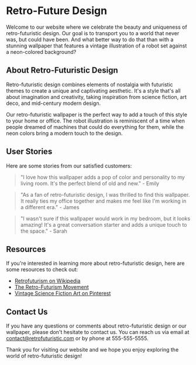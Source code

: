 <!--font:Roboto-->

# Retro-Future Design

Welcome to our website where we celebrate the beauty and uniqueness of retro-futuristic design. Our goal is to transport you to a world that never was, but could have been. And what better way to do that than with a stunning wallpaper that features a vintage illustration of a robot set against a neon-colored background?

## About Retro-Futuristic Design

Retro-futuristic design combines elements of nostalgia with futuristic themes to create a unique and captivating aesthetic. It's a style that's all about imagination and creativity, taking inspiration from science fiction, art deco, and mid-century modern design.

Our retro-futuristic wallpaper is the perfect way to add a touch of this style to your home or office. The robot illustration is reminiscent of a time when people dreamed of machines that could do everything for them, while the neon colors bring a modern touch to the design.

## User Stories

Here are some stories from our satisfied customers:

> "I love how this wallpaper adds a pop of color and personality to my living room. It's the perfect blend of old and new." - Emily

> "As a fan of retro-futuristic design, I was thrilled to find this wallpaper. It really ties my office together and makes me feel like I'm working in a different era." - James

> "I wasn't sure if this wallpaper would work in my bedroom, but it looks amazing! It's a great conversation starter and adds a unique touch to the space." - Sarah

## Resources

If you're interested in learning more about retro-futuristic design, here are some resources to check out:

- [Retrofuturism on Wikipedia](#)
- [The Retro-Futurism Movement](#)
- [Vintage Science Fiction Art on Pinterest](#)

## Contact Us

If you have any questions or comments about retro-futuristic design or our wallpaper, please don't hesitate to contact us. You can reach us via email at [contact@retrofuturistic.com](mailto:contact@retrofuturistic.com) or by phone at 555-555-5555.

Thank you for visiting our website and we hope you enjoy exploring the world of retro-futuristic design!

<!--

Write me content for website with wallpaper which alt text is:

"A retro-futuristic wallpaper featuring a vintage illustration of a robot, set against a neon-colored background."

The name/title of the page should not be 1:1 copy of the alt text but rather a real content of the website which is using this wallpaper.

- Use markdown format 
- Start with heading
- Heading should be short and concise
- The content should look like a real website 
- The website should not be about the wallpaper, wallpaper is just a related background
- Heading should be contain work "wallpaper" or "background"
- Include real sections like references, contact, user stories, etc. use things relevant to the page purpose.
- Feel free to use structure like headings, bullets, numbering, blockquotes, paragraphs, horizontal lines, etc.
- You can use formatting like bold or _italic_
- You can include UTF-8 emojis
- Links should be only #hash anchors (and you can refer to the document itself)
- Do not include images


---


# The Future is Now: Embrace the Retro-Futuristic Wallpaper

Welcome to our website where we celebrate all things retro-futuristic. Our goal is to transport you to a world that never was, but could have been. And what better way to do that than with a wallpaper that features a vintage illustration of a robot set against a neon-colored background?

## About the Wallpaper

Our retro-futuristic wallpaper is perfect for those who love the nostalgia of the past and the excitement of the future. The robot illustration is reminiscent of a time when people dreamed of machines that could do everything for them, while the neon colors bring a modern touch to the design.

The wallpaper is available in various sizes, so you can choose the one that fits your screen perfectly. It's also easy to install and comes with instructions on how to apply it to your wall.

## User Stories

Here are some stories from our satisfied customers:

> "I absolutely love this wallpaper! It's the perfect blend of old and new, and it looks amazing in my living room." - Emily

> "I'm a big fan of retro-futuristic design, so this wallpaper was right up my alley. It really ties my office together and makes me feel like I'm working in a different era." - James

> "I wasn't sure if this wallpaper would work in my bedroom, but I took a chance and I'm so glad I did. It adds a pop of color and personality to the space." - Sarah

## References

If you're interested in learning more about retro-futuristic design, here are some resources to check out:

- [Retrofuturism on Wikipedia](#)
- [The Retro-Futurism Movement](#)
- [Vintage Science Fiction Art on Pinterest](#)

## Contact Us

If you have any questions or comments about our retro-futuristic wallpaper, please don't hesitate to contact us. You can reach us via email at [contact@retrofuturistic.com](mailto:contact@retrofuturistic.com) or by phone at 555-555-5555.

Thank you for visiting our website and we hope you enjoy your new wallpaper!


---


Heading should not include word "wallpaper". The website should not be about the wallpaper itself, wallpaper is just a related background, rewrite whole content.


---


# Retro-Futuristic Design: Embrace the Future with a Touch of Nostalgia

Welcome to our website where we celebrate the beauty and uniqueness of retro-futuristic design. Our goal is to transport you to a world that never was, but could have been. And what better way to do that than with a stunning wallpaper that features a vintage illustration of a robot set against a neon-colored background?

## About Retro-Futuristic Design

Retro-futuristic design combines elements of nostalgia with futuristic themes to create a unique and captivating aesthetic. It's a style that's all about imagination and creativity, taking inspiration from science fiction, art deco, and mid-century modern design.

Our retro-futuristic wallpaper is the perfect way to add a touch of this style to your home or office. The robot illustration is reminiscent of a time when people dreamed of machines that could do everything for them, while the neon colors bring a modern touch to the design.

## User Stories

Here are some stories from our satisfied customers:

> "I love how this wallpaper adds a pop of color and personality to my living room. It's the perfect blend of old and new." - Emily

> "As a fan of retro-futuristic design, I was thrilled to find this wallpaper. It really ties my office together and makes me feel like I'm working in a different era." - James

> "I wasn't sure if this wallpaper would work in my bedroom, but it looks amazing! It's a great conversation starter and adds a unique touch to the space." - Sarah

## Resources

If you're interested in learning more about retro-futuristic design, here are some resources to check out:

- [Retrofuturism on Wikipedia](#)
- [The Retro-Futurism Movement](#)
- [Vintage Science Fiction Art on Pinterest](#)

## Contact Us

If you have any questions or comments about retro-futuristic design or our wallpaper, please don't hesitate to contact us. You can reach us via email at [contact@retrofuturistic.com](mailto:contact@retrofuturistic.com) or by phone at 555-555-5555.

Thank you for visiting our website and we hope you enjoy exploring the world of retro-futuristic design!

-->
